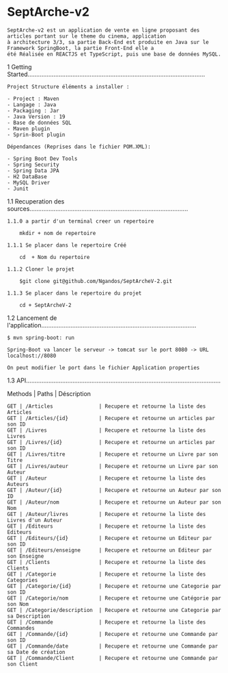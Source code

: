# SeptArche-v2

    SeptArche-v2 est un application de vente en ligne proposant des articles portant sur le theme du cinema, application 
    à architecture 3/3, sa partie Back-End est produite en Java sur le Framework SpringBoot, la partie Front-End elle a 
    été Réalisée en REACTJS et TypeScript, puis une base de données MySQL.

1 Getting Started.......................................................................................................

    Project Structure éléments a installer :
    
    - Project : Maven
    - Langage : Java
    - Packaging : Jar
    - Java Version : 19
    - Base de données SQL
    - Maven plugin 
    - Sprin-Boot plugin

    Dépendances (Reprises dans le fichier POM.XML):

    - Spring Boot Dev Tools
    - Spring Security
    - Spring Data JPA
    - H2 DataBase
    - MySQL Driver
    - Junit

1.1 Recuperation des sources............................................................................................ 

    1.1.0 a partir d'un terminal creer un repertoire

        mkdir + nom de repertoire 

    1.1.1 Se placer dans le repertoire Créé

        cd  + Nom du repertoire

    1.1.2 Cloner le projet

        $git clone git@github.com/Ngandos/SeptArcheV-2.git

    1.1.3 Se placer dans le repertoire du projet

        cd + SeptArcheV-2

1.2 Lancement de l'application..........................................................................................

    $ mvn spring-boot: run

    Spring-Boot va lancer le serveur -> tomcat sur le port 8080 -> URL localhost://8080

    On peut modifier le port dans le fichier Application properties 

1.3 API.................................................................................................................

Methods | Paths            | Déscription

    GET | /Articles               | Recupere et retourne la liste des Articles
    GET | /Articles/{id}          | Recupere et retourne un articles par son ID
    GET | /Livres                 | Recupere et retourne la liste des Livres
    GET | /Livres/{id}            | Recupere et retourne un articles par son ID
    GET | /Livres/titre           | Recupere et retourne un Livre par son Titre
    GET | /Livres/auteur          | Recupere et retourne un Livre par son Auteur
    GET | /Auteur                 | Recupere et retourne la liste des Auteurs
    GET | /Auteur/{id}            | Recupere et retourne un Auteur par son ID
    GET | /Auteur/nom             | Recupere et retourne un Auteur par son Nom
    GET | /Auteur/livres          | Recupere et retourne la liste des Livres d'un Auteur
    GET | /Editeurs               | Recupere et retourne la liste des Editeurs
    GET | /Editeurs/{id}          | Recupere et retourne un Editeur par son ID
    GET | /Editeurs/enseigne      | Recupere et retourne un Editeur par son Enseigne
    GET | /Clients                | Recupere et retourne la liste des Clients
    GET | /Categorie              | Recupere et retourne la liste des Categories
    GET | /Categorie/{id}         | Recupere et retourne une Categorie par son ID
    GET | /Categorie/nom          | Recupere et retourne une Catégorie par son Nom
    GET | /Categorie/description  | Recupere et retourne une Categorie par sa Description
    GET | /Commande               | Recupere et retourne la liste des Commandes
    GET | /Commande/{id}          | Recupere et retourne une Commande par son ID
    GET | /Commande/date          | Recupere et retourne une Commande par sa Date de création
    GET | /Commande/Client        | Recupere et retourne une Commande par son Client
